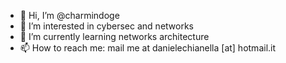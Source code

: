 - 👋 Hi, I’m @charmindoge
- 👀 I’m interested in cybersec and networks
- 🌱 I’m currently learning networks architecture
- 📫 How to reach me: mail me at danielechianella [at] hotmail.it
